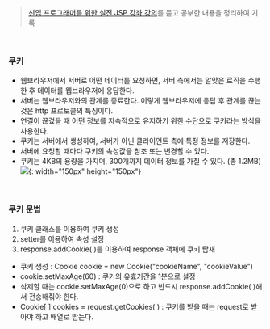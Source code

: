 > [신입 프로그래머를 위한 실전 JSP 강좌 강의](https://www.inflearn.com/course/%EC%8B%A4%EC%A0%84-jsp-%EA%B0%95%EC%A2%8C/dashboard)를 듣고 공부한 내용을 정리하여 기록

<br>

### 쿠키
- 웹브라우저에서 서버로 어떤 데이터를 요청하면, 서버 측에서는 알맞은 로직을 수행한 후 데이터를 웹브라우저에 응답한다.
- 서버는 웹브라우저와의 관계를 종료한다. 이렇게 웹브라우저에 응답 후 관계를 끊는 것은 http 프로토콜의 특징이다.
- 연결이 끊겼을 때 어떤 정보를 지속적으로 유지하기 위한 수단으로 쿠키라는 방식을 사용한다.
- 쿠키는 서버에서 생성하여, 서버가 아닌 클라이언트 측에 특정 정보를 저장한다.
- 서버에 요청할 때마다 쿠키의 속성값을 참조 또는 변경할 수 있다.
- 쿠키는 4KB의 용량을 가지며, 300개까지 데이터 정보를 가질 수 있다. (총 1.2MB)
![](https://github.com/qlalzl9/TIL/blob/master/Servlet_JSP/img/Cookie_1.png){: width="150px" height="150px"}
<br>

### 쿠키 문법
1. 쿠키 클래스를 이용하여 쿠키 생성
2. setter를 이용하여 속성 설정
3. response.addCookie( )를 이용하여 response 객체에 쿠키 탑재

- 쿠키 생성 : Cookie cookie = new Cookie("cookieName", "cookieValue")
- cookie.setMaxAge(60) : 쿠키의 유효기간을 1분으로 설정
- 삭제할 때는 cookie.setMaxAge(0)으로 하고 반드시 response.addCookie( )해서 전송해줘야 한다.
- Cookie[ ] cookies = request.getCookies( ) : 쿠키를 받을 때는 request로 받아야 하고 배열로 받는다.
